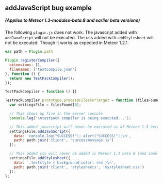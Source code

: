 
## addJavaScript bug example
##### *(Applies to Meteor 1.3-modules-beta.8 and earlier beta versions)*

The following `plugin.js` does not work.
The javascript added with `addJavaScript` will not be executed.
The css added with `addStylesheet` will not be executed.
Though it works as expected in Meteor 1.2.1.

```javascript
var path = Plugin.path

Plugin.registerCompiler({
  extensions: [],
  filenames: ['testcompile.json']
}, function () {
  return new TestPackCompiler();
});

TestPackCompiler = function () {}

TestPackCompiler.prototype.processFilesForTarget = function (filesFound) {
  var settingsFile = filesFound[0];

  // This shows up fine in the server console
  console.log('\ntestpack compiler is being executed...');

  // This added javascript will never be executed as of Meteor 1.3 beta 1
  settingsFile.addJavaScript({
    data: 'console.log("SUCCESS!"); alert("SUCCESS!");\n',
    path: path.join('client', 'successmessage.js')
  });

  // This added css will never be added in Meteor 1.3 beta 8 (and some earlier beta versions)
  settingsFile.addStylesheet({
    data: '.teststyle { background-color: red }\n',
    path: path.join('client', 'stylesheets', 'mystylesheet.css')
  });
};
```
